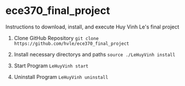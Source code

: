 # ece370_final_project

Instructions to download, install, and execute Huy Vinh Le's final project

1. Clone GitHub Repository
  `git clone https://github.com/hvle/ece370_final_project`

2. Install necessary directorys and paths
  `source ./LeHuyVinh install`

3. Start Program
  `LeHuyVinh start`

4. Uninstall Program
  `LeHuyVinh uninstall`
